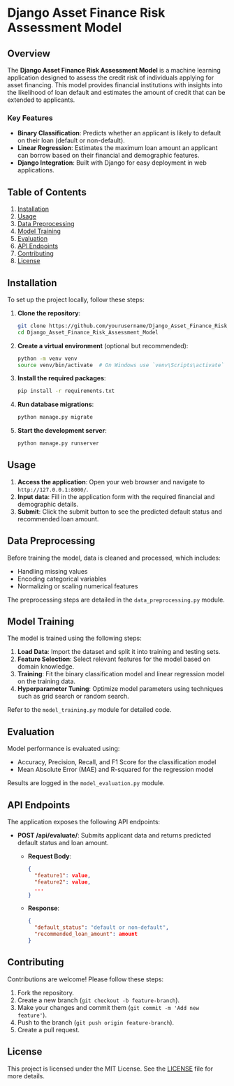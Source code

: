 # Django Asset Finance Risk Assessment Model

## Overview

The **Django Asset Finance Risk Assessment Model** is a machine learning application designed to assess the credit risk of individuals applying for asset financing. This model provides financial institutions with insights into the likelihood of loan default and estimates the amount of credit that can be extended to applicants.

### Key Features

- **Binary Classification**: Predicts whether an applicant is likely to default on their loan (default or non-default).
- **Linear Regression**: Estimates the maximum loan amount an applicant can borrow based on their financial and demographic features.
- **Django Integration**: Built with Django for easy deployment in web applications.

## Table of Contents

1. [Installation](#installation)
2. [Usage](#usage)
3. [Data Preprocessing](#data-preprocessing)
4. [Model Training](#model-training)
5. [Evaluation](#evaluation)
6. [API Endpoints](#api-endpoints)
7. [Contributing](#contributing)
8. [License](#license)

## Installation

To set up the project locally, follow these steps:

1. **Clone the repository**:

   ```bash
   git clone https://github.com/yourusername/Django_Asset_Finance_Risk_Assessment_Model.git
   cd Django_Asset_Finance_Risk_Assessment_Model
   ```

2. **Create a virtual environment** (optional but recommended):

   ```bash
   python -m venv venv
   source venv/bin/activate  # On Windows use `venv\Scripts\activate`
   ```

3. **Install the required packages**:

   ```bash
   pip install -r requirements.txt
   ```

4. **Run database migrations**:

   ```bash
   python manage.py migrate
   ```

5. **Start the development server**:

   ```bash
   python manage.py runserver
   ```

## Usage

1. **Access the application**: Open your web browser and navigate to `http://127.0.0.1:8000/`.
2. **Input data**: Fill in the application form with the required financial and demographic details.
3. **Submit**: Click the submit button to see the predicted default status and recommended loan amount.

## Data Preprocessing

Before training the model, data is cleaned and processed, which includes:

- Handling missing values
- Encoding categorical variables
- Normalizing or scaling numerical features

The preprocessing steps are detailed in the `data_preprocessing.py` module.

## Model Training

The model is trained using the following steps:

1. **Load Data**: Import the dataset and split it into training and testing sets.
2. **Feature Selection**: Select relevant features for the model based on domain knowledge.
3. **Training**: Fit the binary classification model and linear regression model on the training data.
4. **Hyperparameter Tuning**: Optimize model parameters using techniques such as grid search or random search.

Refer to the `model_training.py` module for detailed code.

## Evaluation

Model performance is evaluated using:

- Accuracy, Precision, Recall, and F1 Score for the classification model
- Mean Absolute Error (MAE) and R-squared for the regression model

Results are logged in the `model_evaluation.py` module.

## API Endpoints

The application exposes the following API endpoints:

- **POST /api/evaluate/**: Submits applicant data and returns predicted default status and loan amount.
  - **Request Body**:
    ```json
    {
      "feature1": value,
      "feature2": value,
      ...
    }
    ```

  - **Response**:
    ```json
    {
      "default_status": "default or non-default",
      "recommended_loan_amount": amount
    }
    ```

## Contributing

Contributions are welcome! Please follow these steps:

1. Fork the repository.
2. Create a new branch (`git checkout -b feature-branch`).
3. Make your changes and commit them (`git commit -m 'Add new feature'`).
4. Push to the branch (`git push origin feature-branch`).
5. Create a pull request.

## License

This project is licensed under the MIT License. See the [LICENSE](LICENSE) file for more details.
